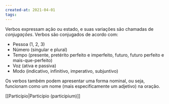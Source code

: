 ```yaml
---
created-at: 2021-04-01
tags:
---
```

Verbos expressam ação ou estado, e suas variações são chamadas de *conjugações*. Verbos são conjugados de acordo com:
- Pessoa (1, 2, 3)
- Número (singular e plural)
- Tempo (presente, pretérito perfeito e imperfeito, futuro, futuro perfeito e mais-que-perfeito)
- Voz (ativa e passiva)
- Modo (indicativo, infinitivo, imperativo, subjuntivo)

Os verbos também podem apresentar uma forma nominal, ou seja, funcionam como um nome (mais especificamente um adjetivo) na oração.

[[Particípio|Particípio (participium)]]